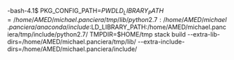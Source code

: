 -bash-4.1$ PKG_CONFIG_PATH=$PWD LD_LIBRARY_PATH=/home/AMED/michael.panciera/tmp/lib/python2.7:/home/AMED/michael.panciera/anaconda/include:$LD_LIBRARY_PATH:/home/AMED/michael.panciera/tmp/include/python2.7/ TMPDIR=$HOME/tmp stack build  --extra-lib-dirs=/home/AMED/michael.panciera/tmp/lib/ --extra-include-dirs=/home/AMED/michael.panciera/include/ 
